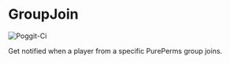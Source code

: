 # GroupJoin
![Poggit-Ci](https://poggit.pmmp.io/ci.shield/HimbeersaftLP/GroupJoin/GroupJoin)

Get notified when a player from a specific PurePerms group joins.
